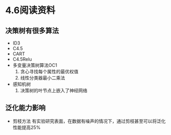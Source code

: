 # 4.6阅读资料

## 决策树有很多算法
* ID3
* C4.5
* CART
* C4.5Relu
* 多变量决策树算法OC1
  1. 贪心寻找每个属性的最优权值
  2. 线性分类器最小二乘法
* 感知机树
  1. 决策树的叶节点上嵌入了神经网络

## 泛化能力影响
* 剪枝方法
  有实验研究表面，在数据有噪声的情况下，通过剪枝甚至可以将泛化性能提高25%